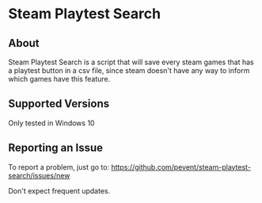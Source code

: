 # Steam Playtest Search
## About

Steam Playtest Search is a script that will save every steam games that has a playtest button in a csv file,
since steam doesn't have any way to inform which games have this feature.

## Supported Versions

Only tested in Windows 10

## Reporting an Issue
 
To report a problem, just go to:
https://github.com/pevent/steam-playtest-search/issues/new

Don't expect frequent updates.
